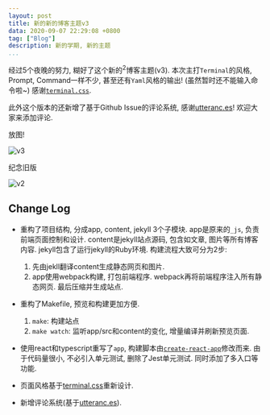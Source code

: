 ```yaml
---
layout: post
title: 新的新的博客主题v3
data: 2020-09-07 22:29:08 +0800
tag: ["Blog"]
description: 新的学期, 新的主题
...
```


经过5个夜晚的努力, 糊好了这个新的<sup>2</sup>博客主题(v3).
本次主打`Terminal`的风格, Prompt, Command一样不少,
甚至还有`Yaml`风格的输出! (虽然暂时还不能输入命令啦~)
感谢[`terminal.css`](https://terminalcss.xyz/).

此外这个版本的还新增了基于Github Issue的评论系统, 感谢[utteranc.es](https://utteranc.es)! 欢迎大家来添加评论.

放图!

![v3](/images/2020-09-07-blog-v3/v3.gif)

纪念旧版

![v2](/images/2020-09-07-blog-v3/v2.gif)

## Change Log

* 重构了项目结构, 分成app, content, jekyll 3个子模块.
  app是原来的`_js`, 负责前端页面控制和设计.
  content是jekyll站点源码, 包含如文章, 图片等所有博客内容.
  jekyll包含了运行jekyll的Ruby环境.
  构建流程大致可分为2步:
  
  1. 先由jekll翻译content生成静态网页和图片.
  2. app使用webpack构建, 打包前端程序.
     webpack再将前端程序注入所有静态网页.
     最后压缩并生成站点.

* 重构了Makefile, 预览和构建更加方便.

  1. `make`: 构建站点
  2. `make watch`: 监听app/src和content的变化,
     增量编译并刷新预览页面.

* 使用react和typescript重写了`app`, 构建脚本由[`create-react-app`](https://create-react-app.dev/)修改而来. 由于代码量很小, 不必引入单元测试, 删除了Jest单元测试. 同时添加了多入口等功能.
* 页面风格基于[terminal.css](https://terminalcss.xyz/)重新设计.
* 新增评论系统(基于[utteranc.es](https://utteranc.es)).